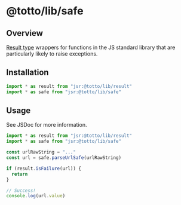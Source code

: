 # @totto/lib/safe

## Overview

[Result type](../result//README.md) wrappers for functions in the JS standard
library that are particularly likely to raise exceptions.

## Installation

```ts
import * as result from "jsr:@totto/lib/result"
import * as safe from "jsr:@totto/lib/safe"
```

## Usage

See JSDoc for more information.

```ts
import * as result from "jsr:@totto/lib/result"
import * as safe from "jsr:@totto/lib/safe"

const urlRawString = "..."
const url = safe.parseUrlSafe(urlRawString)

if (result.isFailure(url)) {
  return
}

// Success!
console.log(url.value)
```
